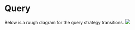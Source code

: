# Query
Below is a rough diagram for the query strategy transitions.
[![](https://mermaid.ink/img/pako:eNpVkU1ugzAQha9ieUWk5AIsWgUMIV2kbdJNVbqwYEiQsE3NuGoE3L2O-UnwynrzPb-ZcUszlQP16Vnz-kI-WCqJPduvI_wYaDBUlRHyBBVkWCr5TTabJxK0s0B-eVXmz_1gC1y5O6iOhN6dUQaJKojm8gyrgQwduV3YPqHpmDcGvxvQ1xFmrh617DUgTp_yojkv9t60EjUeuIBHa3R_ejciTAWPROyIxIv-IDO4MO9cad86LVZacLsPre1UUwP7uQG2EG55yaAkTnmxc6HR8giNqbBZ0TUVYB8sc7v79kamFC8gIKW-veZQcMulNJW9RU2dc4QoL1Fp6he8amBNuUF1usqM-qgNTBAruf1KMVL9P95cl9M)](https://mermaid-js.github.io/mermaid-live-editor/edit/#pako:eNpVkU1ugzAQha9ieUWk5AIsWgUMIV2kbdJNVbqwYEiQsE3NuGoE3L2O-UnwynrzPb-ZcUszlQP16Vnz-kI-WCqJPduvI_wYaDBUlRHyBBVkWCr5TTabJxK0s0B-eVXmz_1gC1y5O6iOhN6dUQaJKojm8gyrgQwduV3YPqHpmDcGvxvQ1xFmrh617DUgTp_yojkv9t60EjUeuIBHa3R_ejciTAWPROyIxIv-IDO4MO9cad86LVZacLsPre1UUwP7uQG2EG55yaAkTnmxc6HR8giNqbBZ0TUVYB8sc7v79kamFC8gIKW-veZQcMulNJW9RU2dc4QoL1Fp6he8amBNuUF1usqM-qgNTBAruf1KMVL9P95cl9M)